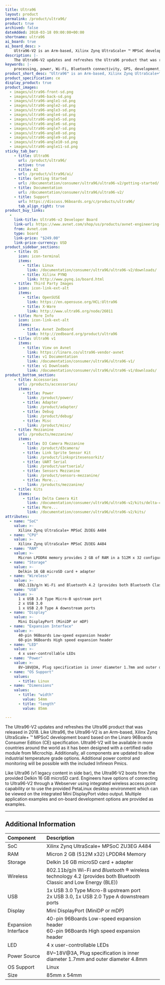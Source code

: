 ```yaml
---
title: Ultra96
layout: product
permalink: /product/ultra96/
product: true
archived: false
dateAdded: 2018-03-18 09:00:00+00:00
shortname: ultra96
ai_board: true
ai_board_desc: >
    Ultra96-V2 is an Arm-based, Xilinx Zynq UltraScale+ ™ MPSoC development board based on the Linaro 96Boards Consumer Edition (CE) specification.
description: |-
    The Ultra96-V2 updates and refreshes the Ultra96 product that was released in 2018. Like Ultra96, the Ultra96-V2 is an Arm-based, Xilinx Zynq UltraScale+ ™ MPSoC development board based on the Linaro 96Boards Consumer Edition (CE) specification. Ultra96-V2 will be available in more countries around the world as it has been designed with a certified radio module from Microchip. Additionally, all components are updated to allow industrial temperature grade options. Additional power control and monitoring will be possible with the included Infineon Pmics.
keywords: |-
    processing, power, Wi-Fi, Bluetooth connectivity, GPS, development, board, mid-tier, xilinx, fpga, processor, low cost, Product, Development, Platform
product_short_desc: "Ultra96™ is an Arm-based, Xilinx Zynq UltraScale+™ MPSoC development board"
product_specification: ce
display_product: true
product_images:
  - images/ultra96-front-sd.png
  - images/ultra96-back-sd.png
  - images/ultra96-angle1-sd.png
  - images/ultra96-angle2-sd.png
  - images/ultra96-angle3-sd.png
  - images/ultra96-angle4-sd.png
  - images/ultra96-angle5-sd.png
  - images/ultra96-angle6-sd.png
  - images/ultra96-angle7-sd.png
  - images/ultra96-angle8-sd.png
  - images/ultra96-angle9-sd.png
  - images/ultra96-angle10-sd.png
  - images/ultra96-angle11-sd.png
sticky_tab_bar:
    - title: Ultra96
      url: /product/ultra96/
      active: true
    - title: AI
      url: /product/ultra96/ai/
    - title: Getting Started
      url: /documentation/consumer/ultra96/ultra96-v2/getting-started/
    - title: Documentation
      url: /documentation/consumer/ultra96/ultra96-v2/
    - title: Support
      url: https://discuss.96boards.org/c/products/ultra96/
      tab_align_right: true
product_buy_links:
  -
    link-title: Ultra96-v2 Developer Board
    link-url: https://www.avnet.com/shop/us/products/avnet-engineering-services/aes-ultra96-v2-g-3074457345638646173/
    from: Avnet.com
    type: board
    link-price: "$249.00"
    link-price-currency: USD
product_sidebar_sections:
    - title: OS
      icon: icon-terminal
      items:
        - title: Linux
          link: /documentation/consumer/ultra96/ultra96-v2/downloads/
        - title: Xilinx PYNQ
          link: http://www.pynq.io/board.html
    - title: Third Party Images
      icon: icon-link-ext-alt
      items:
        - title: OpenSUSE
          link: https://en.opensuse.org/HCL:Ultra96
        - title: X-Ware
          link: http://www.ultra96.org/node/26011
    - title: More Info
      icon: icon-link-ext-alt
      items:
        - title: Avnet Zedboard
          link: http://zedboard.org/product/ultra96
    - title: Ultra96 v1
      items:
        - title: View on Avnet
          link: https://linaro.co/ultra96-vendor-avnet
        - title: v1 Documentation
          link: /documentation/consumer/ultra96/ultra96-v1/
        - title: v1 Downloads
          link: /documentation/consumer/ultra96/ultra96-v1/downloads/
product_bottom_section:
    - title: Accessories
      url: /products/accessories/
      items:
        - title: Power
          link: /product/power/
        - title: Adapter
          link: /product/adapter/
        - title: Debug
          link: /product/debug/
        - title: Misc
          link: /product/misc/
    - title: Mezzanine
      url: /products/mezzanine/
      items:
        - title: D3 Camera Mezzanine
          link: /product/d3camera/
        - title: Link Sprite Sensor Kit
          link: /product/linkspritesensorkit/
        - title: UART Serial
          link: /product/uartserial/
        - title: Sensors Mezzanine
          link: /product/sensors-mezzanine/
        - title: More...
          link: /products/mezzanine/
    - title: Kits
      items:
        - title: Delta Camera Kit
          link: /documentation/consumer/ultra96/ultra96-v2/kits/delta-camera.md.html
        - title: More...
          link: /documentation/consumer/ultra96/ultra96-v2/kits/
attributes:
  - name: "SoC"
    value: >-
      Xilinx Zynq UltraScale+ MPSoC ZU3EG A484
  - name: "CPU"
    value: >-
      Xilinx Zynq UltraScale+ MPSoC ZU3EG A484
  - name: "RAM"
    value: >-
      Micron LPDDR4 memory provides 2 GB of RAM in a 512M x 32 configuration
  - name: "Storage"
    value: >-
      Delkin 16 GB microSD card + adapter
  - name: "Wireless"
    value: >-
      802.11b/g/n Wi-Fi and Bluetooth 4.2 (provides both Bluetooth Classic and Low Energy (BLE))
  - name: "USB"
    value: >-
      1 x USB 3.0 Type Micro-B upstream port
      2 x USB 3.0
      1 x USB 2.0 Type A downstream ports
  - name: "Display"
    value: >-
      Mini DisplayPort (MiniDP or mDP)
  - name: "Expansion Interface"
    value: >-
      40-pin 96Boards Low-speed expansion header
      60-pin 96Boards High speed expansion header
  - name: "LED"
    value: >-
      4 x user-controllable LEDs
  - name: "Power"
    value: >-
      8V~18V@3A, Plug specification is inner diameter 1.7mm and outer diameter 4.8mm
  - name: "OS Support"
    values:
      - title: Linux
  - name: "Dimensions"
    values:
      - title: "width"
        value: 54mm
      - title: "length"
        value: 85mm

---
```

The Ultra96-V2 updates and refreshes the Ultra96 product that was released in 2018. Like Ultra96, the Ultra96-V2 is an Arm-based, Xilinx Zynq UltraScale+ ™ MPSoC development board based on the Linaro 96Boards Consumer Edition (CE) specification. Ultra96-V2 will be available in more countries around the world as it has been designed with a certified radio module from Microchip. Additionally, all components are updated to allow industrial temperature grade options. Additional power control and monitoring will be possible with the included Infineon Pmics.


Like Ultra96 (v1 legacy content in side bar), the Ultra96-V2 boots from the provided Delkin 16 GB microSD card. Engineers have options of connecting to Ultra96-V2 through a Webserver using integrated wireless access point capability or to use the provided PetaLinux desktop environment which can be viewed on the integrated Mini DisplayPort video output. Multiple application examples and on-board development options are provided as examples.
***

## Additional Information

|   Component          |   Description                                                                                    |
|:---------------------|:-------------------------------------------------------------------------------------------------|
|  SoC                 | Xilinx Zynq UltraScale+ MPSoC ZU3EG A484                                                         |
|  RAM                 | Micron 2 GB (512M x32) LPDDR4 Memory                                                             |
|  Storage             | Delkin 16 GB microSD card + adapter                                                              |
|  Wireless            | 802.11b/g/n Wi-Fi and _Bluetooth_ ® wireless technology 4.2 (provides both Bluetooth Classic and Low Energy (BLE))       |
|  USB                 | 1x USB 3.0 Type Micro-B upstream port<br>2x USB 3.0, 1x USB 2.0 Type A downstream ports          |
|  Display             | Mini DisplayPort (MiniDP or mDP)                                                                 |
|  Expansion Interface | 40-pin 96Boards Low-speed expansion header<br>60-pin 96Boards High speed expansion header        |
|  LED                 | 4 x user-controllable LEDs                                                                       |
|  Power Source        | 8V~18V@3A, Plug specification is inner diameter 1.7mm and outer diameter 4.8mm                   |
|  OS Support          | Linux                                                                                            |
|  Size                | 85mm x 54mm                                                                                      |
